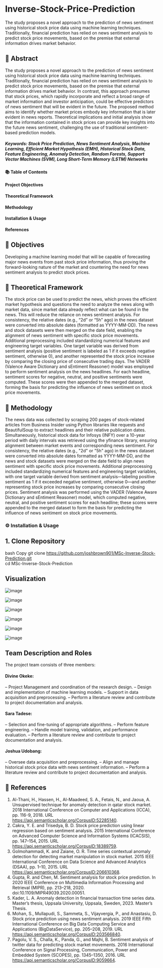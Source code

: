 # Inverse-Stock-Price-Prediction
The study proposes a novel approach to the prediction of news sentiment using historical stock price data using machine learning techniques. Traditionally, financial prediction has relied on news sentiment analysis to predict stock price movements, based on the premise that external information drives market behavior.

## 📝 Abstract
The study proposes a novel approach to the prediction of news sentiment using historical stock price data using machine learning techniques. Traditionally, financial prediction has relied on news sentiment analysis to predict stock price movements, based on the premise that external information drives market behavior. In contrast, this approach presumes that stock prices, which rapidly incorporate and reflect a broad range of market information and investor anticipation, could be effective predictors of news sentiment that will be evident in the future. The proposed method aims to identify whether market prices embody key information that is later evident in news reports. Theoretical implications and initial analysis show that the information contained in stock prices can provide key insights into the future news sentiment, challenging the use of traditional sentiment-based prediction models.

##### Keywords: Stock Price Prediction, News Sentiment Analysis, Machine Learning, Efficient Market Hypothesis (EMH), Historical Stock Data, Feature Engineering, Anomaly Detection, Random Forests, Support Vector Machines (SVM), Long Short-Term Memory (LSTM) Networks

#### 📚 Table of Contents

#### Project Objectives

#### Theoretical Framework

#### Methodology

#### Installation & Usage

#### References

## 🎯 Objectives
Developing a machine learning model that will be capable of forecasting major news events from past stock price information, thus proving the forward-looking nature of the market and countering the need for news sentiment analysis to predict stock prices.

## 📖 Theoretical Framework
The stock price can be used to predict the news, which proves the efficient market hypothesis and questions the need to analyze the news along with market data, since market data already reflect what can be found in the news. This will reduce the reliance on news sentiment analysis. For consistency, the relative dates (e.g., “2d” or “5h” ago) in the news dataset were converted into absolute dates (formatted as YYYY-MM-DD). The news and stock datasets were then merged on the date field, enabling the alignment of news sentiment with specific stock price movements. Additional preprocessing included standardizing numerical features and engineering target variables. One target variable was derived from sentiment analysis (positive sentiment is labeled as 1 if it exceeds negative sentiment, otherwise 0), and another represented the stock price increase by comparing the closing price of consecutive trading days.
The VADER (Valence Aware Dictionary and sEntiment Reasoner) model was employed to perform sentiment analysis on the news headlines. For each headline, sentiment scores for negative, neutral, and positive sentiments were computed. These scores were then appended to the merged dataset, forming the basis for predicting the influence of news sentiment on stock price movements.

## 🔬 Methodology
The news data was collected by scraping 200 pages of stock-related articles from Business Insider using Python libraries like requests and BeautifulSoup to extract headlines and their relative publication dates. Simultaneously, historical stock data for Infosys (INFY) over a 10-year period with daily intervals was retrieved using the yfinance library, ensuring alignment between market events and corresponding news sentiment. For consistency, the relative dates (e.g., "2d" or "5h" ago) in the news dataset were converted into absolute dates formatted as YYYY-MM-DD, and the news and stock datasets were merged on the date field to align news sentiment with specific stock price movements. Additional preprocessing included standardizing numerical features and engineering target variables, with one target variable derived from sentiment analysis—labeling positive sentiment as 1 if it exceeded negative sentiment, otherwise 0—and another representing stock price increases by comparing consecutive closing prices. Sentiment analysis was performed using the VADER (Valence Aware Dictionary and sEntiment Reasoner) model, which computed negative, neutral, and positive sentiment scores for each headline; these scores were appended to the merged dataset to form the basis for predicting the influence of news sentiment on stock price movements.

### ⚙️ Installation & Usage
## 1. Clone Repository
bash
Copy
git clone https://github.com/joshbrown901/MSc-Inverse-Stock-Prediction.git  
cd MSc-Inverse-Stock-Prediction  

## Visualization
![image](https://github.com/user-attachments/assets/0022473c-2cad-4b89-bbec-1c9b5b93631e)

![image](https://github.com/user-attachments/assets/4b1f7147-60a0-404e-8aad-4d7bb271f04e)

![image](https://github.com/user-attachments/assets/4a1201a1-56d3-4242-b545-6ab726bff3bc)

![image](https://github.com/user-attachments/assets/e09b0661-79e3-422a-8a89-2470745d00cd)

![image](https://github.com/user-attachments/assets/2a2c14ca-f9c8-448c-a8f2-ac6a19a87109)

![image](https://github.com/user-attachments/assets/c4ac0f93-d093-413e-9a66-5a701d11e95e)

## Team Description and Roles
The project team consists of three members:
#### Divine Okeke:
– Project Management and coordination of the research design.
– Design and implementation of machine learning models.
– Support in data acquisition and preprocessing.
– Perform a literature review and contribute to project documentation and analysis.
#### Sara Tadese:
– Selection and fine-tuning of appropriate algorithms.
– Perform feature engineering.
– Handle model training, validation, and performance evaluation.
– Perform a literature review and contribute to project documentation and analysis.
#### Joshua Udobang:
– Oversee data acquisition and preprocessing.
– Align and manage historical stock price data with news sentiment information.
– Perform a literature review and contribute to project documentation and analysis.

## 📖 References
1) Al-Thani, H., Hassen, H., Al-Maadeed, S. A., Fetais, N., and Jaoua, A. Unsupervised technique for anomaly detection in qatar stock market. 2018 International Conference on Computer and Applications (ICCA), pp. 116-9, 2018. URL https://api.semanticscholar.org/CorpusID:52285140.
2) Cakra, Y. E. and Trisedya, B. D. Stock price prediction using linear regression based on sentiment analysis. 2015 International Conference on Advanced Computer Science and Information Systems (ICACSIS), pp. 147–154, 2015. URL https://api.semanticscholar.org/CorpusID:18389759.
3) Golmohammadi, K. and Zaiane, O. R. Time series contextual anomaly detection for detecting market manipulation in stock market. 2015 IEEE International Conference on Data Science and Advanced Analytics (DSAA), pp. 1–10, 2015. URL https://api.semanticscholar.org/CorpusID:206610368.
4) Gupta, R. and Chen, M. Sentiment analysis for stock price prediction. In 2020 IEEE Conference on Multimedia Information Processing and Retrieval (MIPR), pp. 213–218, 2020. doi:10.1109/MIPR49039.2020.00051.
5) Kader, L. A. Anomaly detection in financial transaction time series data. Master’s thesis, Uppsala University, Uppsala, Sweden, 2023. Master’s Thesis.
6) Mohan, S., Mullapudi, S., Sammeta, S., Vijayvergia, P., and Anastasiu, D. Stock price prediction using news sentiment analysis. 2019 IEEE Fifth International Conference on Big Data Computing Service and Applications (BigDataService), pp. 205–208, 2019. URL https://api.semanticscholar.org/CorpusID:203566840.
7) Pagolu, V. S., Challa, K., Panda, G., and Majhi, B. Sentiment analysis of twitter data for predicting stock market movements. 2016 International Conference on Signal Processing, Communication, Power and Embedded System (SCOPES), pp. 1345–1350, 2016. URL https://api.semanticscholar.org/CorpusID:9059664.



